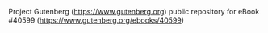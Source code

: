 Project Gutenberg (https://www.gutenberg.org) public repository for eBook #40599 (https://www.gutenberg.org/ebooks/40599)
